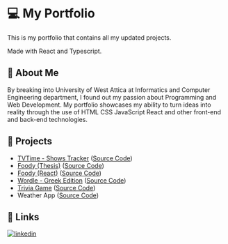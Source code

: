 # 💻 My Portfolio

This is my portfolio that contains all my updated projects.

Made with React and Typescript.

## 🚀 About Me

By breaking into University of West Attica at Informatics and Computer Engineering department, I found out my passion about Programming and Web Development. My portfolio showcases my ability to turn ideas into reality through the use of HTML CSS JavaScript React and other front-end and back-end technologies.

## 🚧 Projects

- [TVTime - Shows Tracker](https://tvtime-app-tracker.web.app/) ([Source Code](https://github.com/gniarchos/TVTime-ShowsTracker))
- [Foody (Thesis)](https://foody-thesis.000webhostapp.com/index.php) ([Source Code](https://github.com/gniarchos/foody-thesis))
- [Foody (React)](https://foody-d0bd4.web.app/) ([Source Code](https://github.com/gniarchos/foody-react))
- [Wordle - Greek Edition](https://gniarchos.github.io/wordle-gr/) ([Source Code](https://github.com/gniarchos/wordle-gr))
- [Trivia Game](https://gniarchos.github.io/trivia-game/) ([Source Code](https://github.com/gniarchos/trivia-game))
- Weather App ([Source Code](https://github.com/gniarchos/weather_app))

## 🔗 Links

[![linkedin](https://img.shields.io/badge/linkedin-0A66C2?style=for-the-badge&logo=linkedin&logoColor=white)](https://www.linkedin.com/in/giannis-niarchos/)
